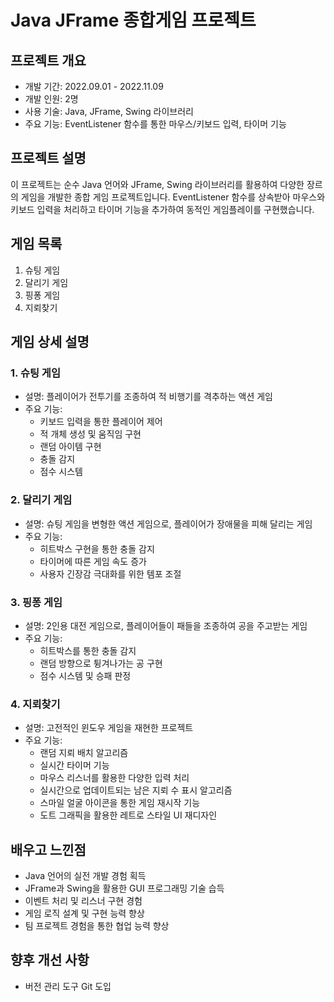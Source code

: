 # Java JFrame 종합게임 프로젝트



## 프로젝트 개요
- 개발 기간: 2022.09.01 - 2022.11.09
- 개발 인원: 2명
- 사용 기술: Java, JFrame, Swing 라이브러리
- 주요 기능: EventListener 함수를 통한 마우스/키보드 입력, 타이머 기능

## 프로젝트 설명
이 프로젝트는 순수 Java 언어와 JFrame, Swing 라이브러리를 활용하여 다양한 장르의 게임을 개발한 종합 게임 프로젝트입니다. EventListener 함수를 상속받아 마우스와 키보드 입력을 처리하고 타이머 기능을 추가하여 동적인 게임플레이를 구현했습니다.

## 게임 목록
1. 슈팅 게임
2. 달리기 게임
3. 핑퐁 게임
4. 지뢰찾기

## 게임 상세 설명

### 1. 슈팅 게임
- 설명: 플레이어가 전투기를 조종하여 적 비행기를 격추하는 액션 게임
- 주요 기능:
  - 키보드 입력을 통한 플레이어 제어
  - 적 개체 생성 및 움직임 구현
  - 랜덤 아이템 구현
  - 충돌 감지
  - 점수 시스템

### 2. 달리기 게임
- 설명: 슈팅 게임을 변형한 액션 게임으로, 플레이어가 장애물을 피해 달리는 게임
- 주요 기능:
  - 히트박스 구현을 통한 충돌 감지
  - 타이머에 따른 게임 속도 증가
  - 사용자 긴장감 극대화를 위한 템포 조절

### 3. 핑퐁 게임
- 설명: 2인용 대전 게임으로, 플레이어들이 패들을 조종하여 공을 주고받는 게임
- 주요 기능:
  - 히트박스를 통한 충돌 감지
  - 랜덤 방향으로 튕겨나가는 공 구현
  - 점수 시스템 및 승패 판정

### 4. 지뢰찾기
- 설명: 고전적인 윈도우 게임을 재현한 프로젝트
- 주요 기능:
  - 랜덤 지뢰 배치 알고리즘
  - 실시간 타이머 기능
  - 마우스 리스너를 활용한 다양한 입력 처리
  - 실시간으로 업데이트되는 남은 지뢰 수 표시 알고리즘
  - 스마일 얼굴 아이콘을 통한 게임 재시작 기능
  - 도트 그래픽을 활용한 레트로 스타일 UI 재디자인

## 배우고 느낀점
- Java 언어의 실전 개발 경험 획득
- JFrame과 Swing을 활용한 GUI 프로그래밍 기술 습득
- 이벤트 처리 및 리스너 구현 경험
- 게임 로직 설계 및 구현 능력 향상
- 팀 프로젝트 경험을 통한 협업 능력 향상

## 향후 개선 사항
- 버전 관리 도구 Git 도입
